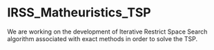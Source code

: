# IRSS_Matheuristics_TSP
We are working on the development of  Iterative Restrict Space Search algorithm associated with exact methods in order to solve the TSP.
